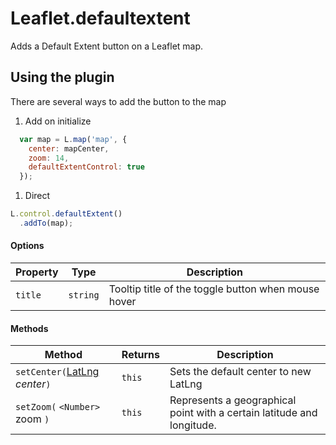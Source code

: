 Leaflet.defaultextent
=====================

Adds a Default Extent button on a Leaflet map.

## Using the plugin

There are several ways to add the button to the map

1. Add on initialize

  ```javascript
    var map = L.map('map', {
      center: mapCenter,
      zoom: 14,
      defaultExtentControl: true
    });
  ```
1. Direct

  ```javascript
  L.control.defaultExtent()
    .addTo(map);
  ```

#### Options

| Property | Type | Description
| --- | --- | ---
| `title` | `string` | Tooltip title of the toggle button when mouse hover


#### Methods

| Method | Returns | Description
| --- | --- | ---
| `setCenter(`[LatLng](http://leafletjs.com/reference.html#latlng) *center*`)` | `this` | Sets the default center to new LatLng
| `setZoom(` `<Number>` zoom `)` | `this` | Represents a geographical point with a certain latitude and longitude.
